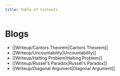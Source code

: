```yaml
---
title: Table of Contents
---
```

# Blogs

- [[Writeup/Cantors Theorem|Cantors Theorem]]
- [[Writeup/Uncountability|Uncountability]]
- [[Writeup/Halting Problem|Halting Problem]]
- [[Writeup/Russel's Paradox|Russel's Paradox]]
- [[Writeup/Diagonal Argument|Diagonal Argument]]